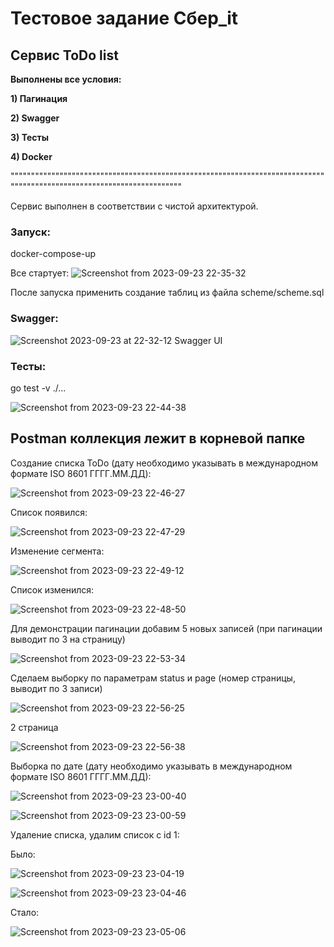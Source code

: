 # Тестовое задание Сбер_it
## Сервис ToDo list

**Выполнены все условия:**

**1) Пагинация**

**2) Swagger**

**3) Тесты**

**4) Docker**

"""""""""""""""""""""""""""""""""""""""""""""""""""""""""""""""""""""""""""""""""""""""""""""""""""""""""""""""""""""""

Сервис выполнен в соответствии с чистой архитектурой.

### Запуск:

docker-compose-up

Все стартует:
![Screenshot from 2023-09-23 22-35-32](https://github.com/LittleMikle/sber_it/assets/101155101/76cafebe-6959-4ed3-b7c2-cac8622e4e65)

После запуска применить создание таблиц из файла scheme/scheme.sql

### Swagger:

![Screenshot 2023-09-23 at 22-32-12 Swagger UI](https://github.com/LittleMikle/sber_it/assets/101155101/dfecc032-20f0-4698-987c-dde8aaa7d8e3)


### Тесты:

go test -v ./...

![Screenshot from 2023-09-23 22-44-38](https://github.com/LittleMikle/sber_it/assets/101155101/0d1dc64b-32a4-4478-bdf6-a23bb7dfef23)

## Postman коллекция лежит в корневой папке

Создание списка ToDo (дату необходимо указывать в международном формате ISO 8601 ГГГГ.ММ.ДД):

![Screenshot from 2023-09-23 22-46-27](https://github.com/LittleMikle/sber_it/assets/101155101/c028f16a-0541-4a1f-9bf8-ccd13c3b0a48)

Список появился:

![Screenshot from 2023-09-23 22-47-29](https://github.com/LittleMikle/sber_it/assets/101155101/28b12066-1357-4109-a48f-11b5283e0765)

Изменение сегмента:

![Screenshot from 2023-09-23 22-49-12](https://github.com/LittleMikle/sber_it/assets/101155101/ad7e6ef1-72fd-4838-82fe-d9d6c56d8ca7)

Список изменился:

![Screenshot from 2023-09-23 22-48-50](https://github.com/LittleMikle/sber_it/assets/101155101/4bff62d4-28c8-430a-8d80-e0680f40faaf)

Для демонстрации пагинации добавим 5 новых записей (при пагинации выводит по 3 на страницу)

![Screenshot from 2023-09-23 22-53-34](https://github.com/LittleMikle/sber_it/assets/101155101/facecf9e-ff62-402e-9552-344b454c96d7)

Сделаем выборку по параметрам status и page (номер страницы, выводит по 3 записи)

![Screenshot from 2023-09-23 22-56-25](https://github.com/LittleMikle/sber_it/assets/101155101/4294328d-483d-4f87-b202-23c25f3ac065)

2 страница

![Screenshot from 2023-09-23 22-56-38](https://github.com/LittleMikle/sber_it/assets/101155101/de43c496-db16-4021-a53c-768a40dbf63c)

Выборка по дате (дату необходимо указывать в международном формате ISO 8601 ГГГГ.ММ.ДД):

![Screenshot from 2023-09-23 23-00-40](https://github.com/LittleMikle/sber_it/assets/101155101/00581ed1-d678-47f9-aa8f-9f8e158c1c8c)

![Screenshot from 2023-09-23 23-00-59](https://github.com/LittleMikle/sber_it/assets/101155101/5f23f5b7-22a5-41fd-8431-4fb2ca65010d)

Удаление списка, удалим список с id 1:

Было:

![Screenshot from 2023-09-23 23-04-19](https://github.com/LittleMikle/sber_it/assets/101155101/43db2af3-ad81-437a-a1ee-e29ab7e7c705)

![Screenshot from 2023-09-23 23-04-46](https://github.com/LittleMikle/sber_it/assets/101155101/2732f57c-e0c2-4929-89e7-1910aa63f952)

Стало:

![Screenshot from 2023-09-23 23-05-06](https://github.com/LittleMikle/sber_it/assets/101155101/5c8d07db-b055-496e-9c28-fc8b7fb39b26)



